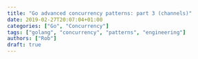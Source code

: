```yaml
---
title: "Go advanced concurrency patterns: part 3 (channels)"
date: 2019-02-27T20:07:04+01:00
categories: ["Go", "Concurrency"]
tags: ["golang", "concurrency", "patterns", "engineering"]
authors: ["Rob"]
draft: true
---
```


<!--// https://drive.google.com/file/d/1nPdvhB0PutEJzdCq5ms6UI58dp50fcAN/view-->
